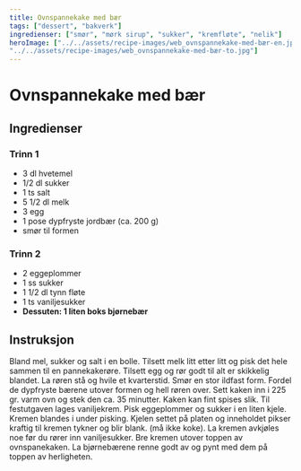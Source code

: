 ```yaml
---
title: Ovnspannekake med bær
tags: ["dessert", "bakverk"]
ingredienser: ["smør", "mørk sirup", "sukker", "kremfløte", "nelik"]
heroImage: ["../../assets/recipe-images/web_ovnspannekake-med-bær-en.jpg",
"../../assets/recipe-images/web_ovnspannekake-med-bær-to.jpg"]
---
```


# Ovnspannekake med bær

## Ingredienser

### Trinn 1

- 3 dl hvetemel
- 1/2 dl sukker
- 1 ts salt
- 5 1/2 dl melk
- 3 egg
- 1 pose dypfryste jordbær (ca. 200 g)
- smør til formen

### Trinn 2

- 2 eggeplommer
- 1 ss sukker
- 1 1/2 dl tynn fløte
- 1 ts vaniljesukker
- **Dessuten: 1 liten boks bjørnebær**

## Instruksjon

Bland mel, sukker og salt i en bolle. Tilsett melk litt etter litt og pisk det hele sammen til en pannekakerøre. Tilsett egg og rør godt til alt er skikkelig blandet. La røren stå og hvile et kvarterstid. Smør en stor ildfast form. Fordel de dypfryste bærene utover formen og hell røren over. Sett kaken inn i 225 gr. varm ovn og stek den ca. 35 minutter. Kaken kan fint spises slik. Til festutgaven lages vaniljekrem. Pisk eggeplommer og sukker i en liten kjele. Kremen blandes i under pisking. Kjelen settet på platen og inneholdet pikser kraftig til kremen tykner og blir blank. (må ikke koke). La kremen avkjøles noe før du rører inn vaniljesukker. Bre kremen utover toppen av ovnspanekaken. La bjørnebærene renne godt av og pynt med dem på toppen av herligheten.
